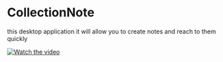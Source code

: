 # CollectionNote
this desktop application it will allow you to create  notes and reach to them  quickly  


[![Watch the video](https://imagizer.imageshack.com/img924/9157/mzSuD3.png)](https://youtu.be/xt-YinY0OQg)

